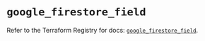 # `google_firestore_field`

Refer to the Terraform Registry for docs: [`google_firestore_field`](https://registry.terraform.io/providers/hashicorp/google/5.45.2/docs/resources/firestore_field).

